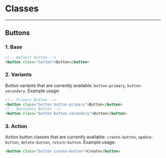 # Classes

---

## Buttons
### 1. Base
```html
<!-- Default Button -->
<button class="button">Button</button>
```
### 2. Variants
Button variants that are currently available: `button-primary`, `button-secondary`.
Example usage:
```html
<!-- Primary Button -->
<button class="button button-primary">Button</button>
<!-- Secondary Button -->
<button class="button button-secondary">Button</button>
```

### 3. Action
Action button classes that are currently available: `create-button`, `update-button`, `delete-button`, `return-button`.
Example usage:
```html
<button class="button create-button">Create</button>
```
